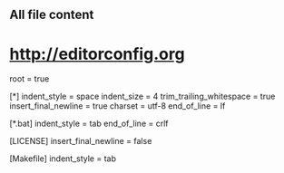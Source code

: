## All file content
# http://editorconfig.org

root = true

[*]
indent_style = space
indent_size = 4
trim_trailing_whitespace = true
insert_final_newline = true
charset = utf-8
end_of_line = lf

[*.bat]
indent_style = tab
end_of_line = crlf

[LICENSE]
insert_final_newline = false

[Makefile]
indent_style = tab



